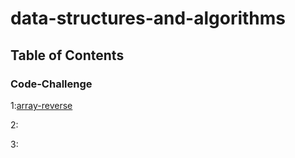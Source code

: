 # data-structures-and-algorithms

## Table of Contents

### Code-Challenge

1:[array-reverse](arrayReverse/array-reverse.js)

2:

3: